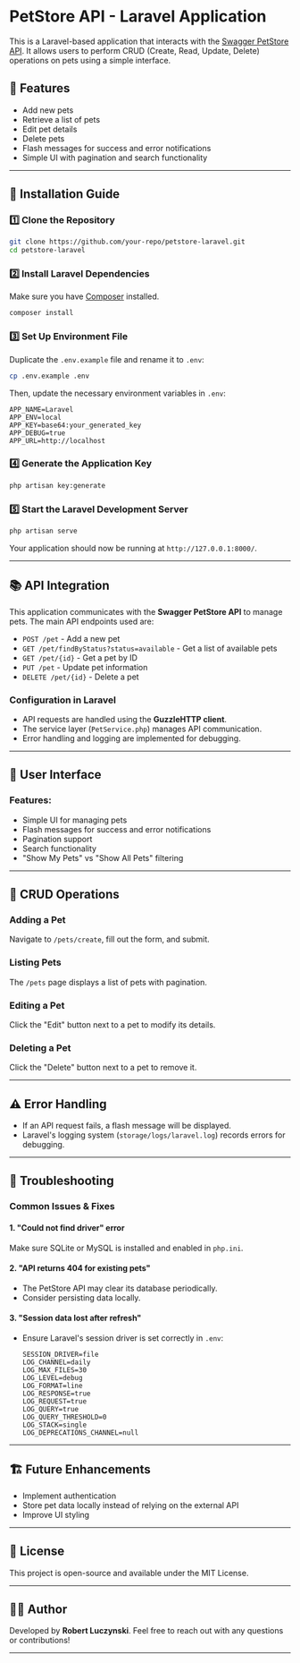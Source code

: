 # PetStore API - Laravel Application

This is a Laravel-based application that interacts with the [Swagger PetStore API](https://petstore.swagger.io/). It allows users to perform CRUD (Create, Read, Update, Delete) operations on pets using a simple interface.

## 📌 Features

-   Add new pets
-   Retrieve a list of pets
-   Edit pet details
-   Delete pets
-   Flash messages for success and error notifications
-   Simple UI with pagination and search functionality

---

## 🚀 Installation Guide

### 1️⃣ **Clone the Repository**

```bash
git clone https://github.com/your-repo/petstore-laravel.git
cd petstore-laravel
```

### 2️⃣ **Install Laravel Dependencies**

Make sure you have [Composer](https://getcomposer.org/) installed.

```bash
composer install
```

### 3️⃣ **Set Up Environment File**

Duplicate the `.env.example` file and rename it to `.env`:

```bash
cp .env.example .env
```

Then, update the necessary environment variables in `.env`:

```
APP_NAME=Laravel
APP_ENV=local
APP_KEY=base64:your_generated_key
APP_DEBUG=true
APP_URL=http://localhost
```

### 4️⃣ **Generate the Application Key**

```bash
php artisan key:generate
```

### 5️⃣ **Start the Laravel Development Server**

```bash
php artisan serve
```

Your application should now be running at `http://127.0.0.1:8000/`.

---

## 📚 API Integration

This application communicates with the **Swagger PetStore API** to manage pets. The main API endpoints used are:

-   `POST /pet` - Add a new pet
-   `GET /pet/findByStatus?status=available` - Get a list of available pets
-   `GET /pet/{id}` - Get a pet by ID
-   `PUT /pet` - Update pet information
-   `DELETE /pet/{id}` - Delete a pet

### **Configuration in Laravel**

-   API requests are handled using the **GuzzleHTTP client**.
-   The service layer (`PetService.php`) manages API communication.
-   Error handling and logging are implemented for debugging.

---

## 🎨 User Interface

### **Features:**

-   Simple UI for managing pets
-   Flash messages for success and error notifications
-   Pagination support
-   Search functionality
-   "Show My Pets" vs "Show All Pets" filtering

---

## 🔄 CRUD Operations

### **Adding a Pet**

Navigate to `/pets/create`, fill out the form, and submit.

### **Listing Pets**

The `/pets` page displays a list of pets with pagination.

### **Editing a Pet**

Click the "Edit" button next to a pet to modify its details.

### **Deleting a Pet**

Click the "Delete" button next to a pet to remove it.

---

## ⚠️ Error Handling

-   If an API request fails, a flash message will be displayed.
-   Laravel's logging system (`storage/logs/laravel.log`) records errors for debugging.

---

## 🔧 Troubleshooting

### **Common Issues & Fixes**

#### **1. "Could not find driver" error**

Make sure SQLite or MySQL is installed and enabled in `php.ini`.

#### **2. "API returns 404 for existing pets"**

-   The PetStore API may clear its database periodically.
-   Consider persisting data locally.

#### **3. "Session data lost after refresh"**

-   Ensure Laravel's session driver is set correctly in `.env`:
    ```
    SESSION_DRIVER=file
    LOG_CHANNEL=daily
    LOG_MAX_FILES=30
    LOG_LEVEL=debug
    LOG_FORMAT=line
    LOG_RESPONSE=true
    LOG_REQUEST=true
    LOG_QUERY=true
    LOG_QUERY_THRESHOLD=0
    LOG_STACK=single
    LOG_DEPRECATIONS_CHANNEL=null
    ```

---

## 🏗️ Future Enhancements

-   Implement authentication
-   Store pet data locally instead of relying on the external API
-   Improve UI styling

---

## 📜 License

This project is open-source and available under the MIT License.

---

## 👨‍💻 Author

Developed by **Robert Luczynski**. Feel free to reach out with any questions or contributions!

---
